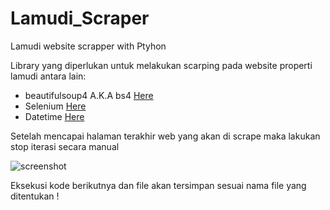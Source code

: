 # Lamudi_Scraper
Lamudi website scrapper with Ptyhon

Library yang diperlukan untuk melakukan scarping pada website properti lamudi antara lain:
- beautifulsoup4 A.K.A bs4 <a href="https://pypi.org/project/beautifulsoup4/"> Here </a>
- Selenium <a href="https://pypi.org/project/selenium/"> Here </a>
- Datetime <a href="https://pypi.org/project/datetime-selenium/"> Here </a>


Setelah mencapai halaman terakhir web yang akan di scrape maka lakukan stop iterasi secara manual

![screenshot](https://i.ibb.co/gSLXtLp/Lamudi-Scraper-web-scraping-ipynb-at-main-mikoelino-Lamudi-Scraper-Google-Chrome-13-02-2021-06-20-31.png)

Eksekusi kode berikutnya dan file akan tersimpan sesuai nama file yang ditentukan !
